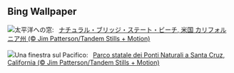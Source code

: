 ## Bing Wallpaper
![](https://www.bing.com/th?id=OHR.CormorantBridge_JA-JP9437791090_UHD.jpg&w=1000)太平洋への窓:&nbsp;&ensp;[ナチュラル・ブリッジ・ステート・ビーチ, 米国 カリフォルニア州 (© Jim Patterson/Tandem Stills + Motion)](https://www.bing.com/th?id=OHR.CormorantBridge_JA-JP9437791090_UHD.jpg)
<br><br/>
![](https://www.bing.com/th?id=OHR.CormorantBridge_IT-IT8917929906_UHD.jpg&w=1000)Una finestra sul Pacifico:&nbsp;&ensp;[Parco statale dei Ponti Naturali a Santa Cruz, California (© Jim Patterson/Tandem Stills + Motion)](https://www.bing.com/th?id=OHR.CormorantBridge_IT-IT8917929906_UHD.jpg)
<br><br/>

